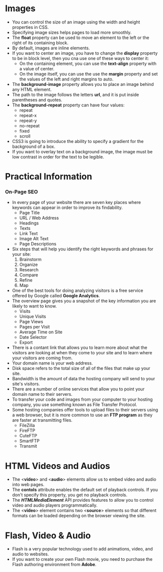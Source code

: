 # Images
- You can control the size of an image using the width and height properties in CSS.
- Specifying image sizes helps pages to load more smoothly.
- The **float** property can be used to move an element to the left or the right of its containing block.
- By default, images are inline elements.
- If you want to center an image, you have to change the **display** property to be in block level, then you cna use one of these ways to center it:
  - On the containing element, you can use the **text-align** property with a value of center.
  - On the image itself, you can use the use the **margin** property and set the values of the left and right margins to auto.
- The **background-image** property allows you to place an image behind any HTML element. 
- The path to the image follows the letters **url**, and it is put inside parentheses and quotes.
- The **background-repeat** property can have four values:
  - repeat
  - repeat-x
  - repeat-y
  - no-repeat
  - fixed
  - scroll
- CSS3 is going to introduce the ability to specify a gradient for the background of a box.
- If you want to overlay text on a background image, the image must be low contrast in order for the text to be legible.


# Practical Information

### On-Page SEO
- In every page of your website there are seven key places where keywords can appear in order to improve its findability.
  - Page Title
  - URL / Web Address
  - Headings
  - Texts
  - Link Text
  - Image Alt Text
  - Page Descriptions
- Six steps that will help you identify the right keywords and phrases for your site:
  1. Brainstorm
  2. Organize
  3. Research
  4. Compare
  5. Refine
  6. Map
- One of the best tools for doing analyzing visitors is a free service offered by Google called **Google Analytics**.
- The overview page gives you a snapshot of the key information you are likely to want to know.
  - Visits
  - Unique Visits
  - Page Views
  - Pages per Visit
  - Average Time on Site
  - Date Selector
  - Export
- There is a contant link that allows you to learn more about what the visitors are looking at when they come to your site and to learn where your visitors are coming from.
- Your domain name is your web address.
- Disk space refers to the total size of all of the files that make up your site.
- Bandwidth is the amount of data the hosting company will send to your site's visitors.
- There are a number of online services that allow you to point your domain name to their servers.
- To transfer your code and images from your computer to your hosting company, you use something known as File Transfer Protocol.
- Some hosting companies offer tools to upload files to their servers using a web browser, but it is more common to use an **FTP program** as they are faster at transmitting files.
  - FileZilla
  - FireFTP
  - CuteFTP
  - SmartFTP
  - Transmit

# HTML Videos and Audios
- The <**video**> and <**audio**> elements allow us to embed video and audio into web pages. 
- The **contols** attribute enables the default set of playback controls. If you don't specify this property, you get no playback controls.
- The ***HTMLMediaElement*** API provides features to allow you to control video and audio players programmatically.
- The <**video**> element contains two <**source**> elements so that different formats can be loaded depending on the browser viewing the site.

# Flash, Video & Audio
- Flash is a very popular technology used to add animations, video, and audio to websites.
- If you want to create your own Flash movie, you need to purchase the Flash authoring environment from **Adobe**.
